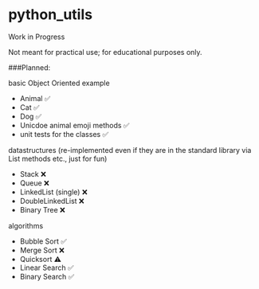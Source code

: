 # python_utils
Work in Progress

Not meant for practical use; for educational purposes only.

###Planned:

basic Object Oriented example
- Animal :white_check_mark:
- Cat :white_check_mark:
- Dog :white_check_mark:
- Unicdoe animal emoji methods :white_check_mark:
- unit tests for the classes :white_check_mark:

datastructures (re-implemented even if they are in the standard library via List methods etc., just for fun)
- Stack :x:
- Queue :x:
- LinkedList (single) :x:
- DoubleLinkedList :x:
- Binary Tree :x:

algorithms
- Bubble Sort :white_check_mark:
- Merge Sort :x:
- Quicksort :warning:
- Linear Search :white_check_mark:
- Binary Search :white_check_mark:
